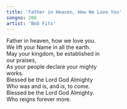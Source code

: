 ```yaml
---  
title: 'Father in Heaven, How We Love You'  
songno: 266  
artist: 'Bob Fits'  
---  
```

Father in heaven, how we love you.  
We lift your Name in all the earth.  
May your kingdom, be established in  
our praises,  
As your people declare your mighty  
works.  
Blessed be the Lord God Almighty  
Who was and is, and is, to come.  
Blessed be the Lord God Almighty.  
Who reigns forever more.  
